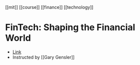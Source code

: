 [[mit]] [[course]] [[finance]] [[technology]]

# FinTech: Shaping the Financial World
- [Link](https://ocw.mit.edu/courses/15-s08-fintech-shaping-the-financial-world-spring-2020/)
- Instructed by [[Gary Gensler]]